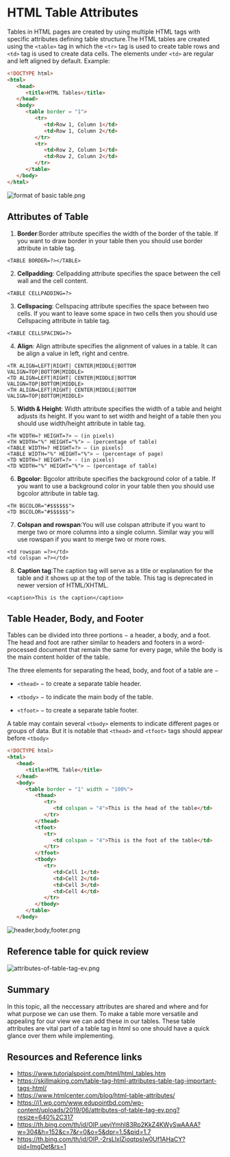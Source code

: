 # **HTML Table Attributes**
Tables in HTML pages are created by using multiple HTML tags with specific attributes defining table structure.The HTML tables are created using the `<table>` tag in which the `<tr>` tag is used to create table rows and `<td>` tag is used to create data cells. The elements under `<td>` are regular and left aligned by default.
Example:

```html
<!DOCTYPE html>
<html>
   <head>
      <title>HTML Tables</title>
   </head>
   <body>
      <table border = "1">
         <tr>
            <td>Row 1, Column 1</td>
            <td>Row 1, Column 2</td>
         </tr>
         <tr>
            <td>Row 2, Column 1</td>
            <td>Row 2, Column 2</td>
         </tr>
      </table>
   </body>
</html>
```
![format of basic table.png](https://th.bing.com/th/id/OIP.uevjYmhI83Rp2KkZ4KWySwAAAA?w=304&h=152&c=7&r=0&o=5&dpr=1.5&pid=1.7)

## Attributes of Table


1.   **Border**:Border attribute specifies the width of the border of the table. If you want to draw border in your table then you should use border attribute in table tag.
```
<TABLE BORDER=?></TABLE>
```

2.   **Cellpadding**: Cellpadding attribute specifies the space between the cell wall and the cell content.
```
<TABLE CELLPADDING=?>
```
3.   **Cellspacing**: Cellspacing attribute specifies the space between two cells. If you want to leave some space in two cells then you should use Cellspacing attribute in table tag.
```
<TABLE CELLSPACING=?>
```
4.   **Align**: Align attribute specifies the alignment of values in a table. It can be align a value in left, right and centre.
```
<TR ALIGN=LEFT|RIGHT| CENTER|MIDDLE|BOTTOM
VALIGN=TOP|BOTTOM|MIDDLE>
<TD ALIGN=LEFT|RIGHT| CENTER|MIDDLE|BOTTOM
VALIGN=TOP|BOTTOM|MIDDLE>
<TH ALIGN=LEFT|RIGHT| CENTER|MIDDLE|BOTTOM
VALIGN=TOP|BOTTOM|MIDDLE>
```
5.   **Width & Height**: Width attribute specifies the width of a table and height adjusts its height. If you want to set width and height of a table then you should use width/height attribute in table tag.
```
<TH WIDTH=? HEIGHT=?> – (in pixels)
<TH WIDTH="%" HEIGHT="%"> – (percentage of table)
<TABLE WIDTH=? HEIGHT=?> – (in pixels)
<TABLE WIDTH="%" HEIGHT="%"> – (percentage of page)
<TD WIDTH=? HEIGHT=?> - (in pixels)
<TD WIDTH="%" HEIGHT="%"> – (percentage of table)
```
6. **Bgcolor**: Bgcolor attribute specifies the background color of a table. If you want to use a background color in your table then you should use bgcolor attribute in table tag.
```
<TH BGCOLOR="#$$$$$$">
<TD BGCOLOR="#$$$$$$">
```
7.   **Colspan and rowspan**:You will use colspan attribute if you want to merge two or more columns into a single column. Similar way you will use rowspan if you want to merge two or more rows.
```
<td rowspan =?></td>
<td colspan =?></td>
```
8.  **Caption tag**:The caption tag will serve as a title or explanation for the table and it shows up at the top of the table. This tag is deprecated in newer version of HTML/XHTML.
```
<caption>This is the caption</caption>
```
## Table Header, Body, and Footer
Tables can be divided into three portions − a header, a body, and a foot. The head and foot are rather similar to headers and footers in a word-processed document that remain the same for every page, while the body is the main content holder of the table.

The three elements for separating the head, body, and foot of a table are −

*   `<thead>` − to create a separate table header.

*   `<tbody>` − to indicate the main body of the table.

*   `<tfoot>` − to create a separate table footer.

A table may contain several `<tbody>` elements to indicate different pages or groups of data. But it is notable that `<thead>` and `<tfoot>` tags should appear before `<tbody>`

```html
<!DOCTYPE html>
<html>
   <head>
      <title>HTML Table</title>
   </head>
   <body>
      <table border = "1" width = "100%">
         <thead>
            <tr>
               <td colspan = "4">This is the head of the table</td>
            </tr>
         </thead>      
         <tfoot>
            <tr>
               <td colspan = "4">This is the foot of the table</td>
            </tr>
         </tfoot>
         <tbody>
            <tr>
               <td>Cell 1</td>
               <td>Cell 2</td>
               <td>Cell 3</td>
               <td>Cell 4</td>
            </tr>
         </tbody>
      </table>
   </body>
   ```
![header,body,footer.png](https://th.bing.com/th/id/OIP.-2rsLlxIZioqtpsIw0Uf1AHaCY?pid=ImgDet&rs=1)

## Reference table for quick review

![attributes-of-table-tag-ev.png](https://github.com/tavneetgill/winter-of-contributing/blob/Frontend_Web_Development_HTML_CSS_JS/Web_Development/FrontEnd/HTML_Tables/attributes-of-table-tag-ev.jpeg)

## Summary
In this topic, all the neccessary attributes are shared and where and for what purpose we can use them. To make a table more versatile and appealing for our view we can add these in our tables. These table attributes are vital part of a table tag in html so one should have a quick glance over them while implementing.

## Resources and Reference links
*   https://www.tutorialspoint.com/html/html_tables.htm
*   https://skillmaking.com/table-tag-html-attributes-table-tag-important-tags-html/
*   https://www.htmlcenter.com/blog/html-table-attributes/
*   https://i1.wp.com/www.edupointbd.com/wp-content/uploads/2019/06/attributes-of-table-tag-ev.png?resize=640%2C317
*   https://th.bing.com/th/id/OIP.uevjYmhI83Rp2KkZ4KWySwAAAA?w=304&h=152&c=7&r=0&o=5&dpr=1.5&pid=1.7
*   https://th.bing.com/th/id/OIP.-2rsLlxIZioqtpsIw0Uf1AHaCY?pid=ImgDet&rs=1
